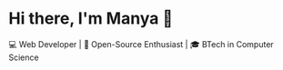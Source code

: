 # Hi there, I'm Manya 👋
💻 Web Developer | 🚀 Open-Source Enthusiast | 🎓 BTech in Computer Science
<!--
### 🛠 Tech Stack
![Python](https://img.shields.io/badge/Python-3776AB?style=for-the-badge&logo=python&logoColor=white)
![Java](https://img.shields.io/badge/Java-ED8B00?style=for-the-badge&logo=java&logoColor=white)
![Django](https://img.shields.io/badge/Django-092E20?style=for-the-badge&logo=django&logoColor=white)
![Machine Learning](https://img.shields.io/badge/Machine%20Learning-44D?style=for-the-badge&logo=scikit-learn&logoColor=white)

### 🚀 Notable Projects
- [Galactic Defender](https://github.com/yourusername/galactic-defender): A space shooting game developed in Python.
- [Movie Recommendation System](https://github.com/yourusername/movie-recommender): A machine learning project that recommends movies based on user input.
- [AI-powered Personal Assistant](https://github.com/yourusername/ai-assistant): Built for the Smart India Hackathon, focusing on emotional intelligence.

### 📊 GitHub Stats
![Your Name's GitHub stats](https://github-readme-stats.vercel.app/api?username=yourusername&show_icons=true&theme=radical)

### Connect with me 🌍
[![LinkedIn](https://img.shields.io/badge/-LinkedIn-blue?style=for-the-badge&logo=LinkedIn&logoColor=white)](https://www.linkedin.com/in/yourusername)
[![Twitter](https://img.shields.io/badge/-Twitter-blue?style=for-the-badge&logo=Twitter&logoColor=white)](https://twitter.com/yourusername)


https://www.hackerrank.com/profile/nksmanya
https://leetcode.com/u/nksmanya/
https://www.codechef.com/users/nksmanya
-->
<!--
**nksmanya/nksmanya** is a ✨ _special_ ✨ repository because its `README.md` (this file) appears on your GitHub profile.

Here are some ideas to get you started:

- 🔭 I’m currently working on ...
- 🌱 I’m currently learning ...
- 👯 I’m looking to collaborate on ...
- 🤔 I’m looking for help with ...
- 💬 Ask me about ...
- 📫 How to reach me: ...
- 😄 Pronouns: ...
- ⚡ Fun fact: ...
-->
